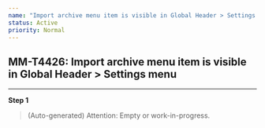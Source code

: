 ```yaml
---
name: "Import archive menu item is visible in Global Header > Settings menu"
status: Active
priority: Normal
---
```


## MM-T4426: Import archive menu item is visible in Global Header > Settings menu

---

**Step 1**

> (Auto-generated) Attention: Empty or work-in-progress.
